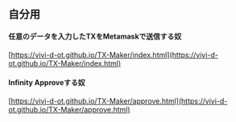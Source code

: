 ## 自分用

#### 任意のデータを入力したTXをMetamaskで送信する奴
[https://vivi-d-ot.github.io/TX-Maker/index.html](https://vivi-d-ot.github.io/TX-Maker/index.html)

#### Infinity Approveする奴
[https://vivi-d-ot.github.io/TX-Maker/approve.html](https://vivi-d-ot.github.io/TX-Maker/approve.html)
